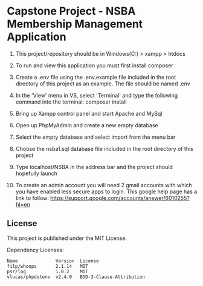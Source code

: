 # Capstone Project - NSBA Membership Management Application

1. This project/repository should be in Windows(C:) > xampp > htdocs

2. To run and view this application you must first install composer

3. Create a .env file using the .env.example file included in the root directory of this project as an example. The file should be named .env

4. In the 'View' menu in VS, select 'Terminal' and type the following command into the terminal: composer install

5. Bring up Xampp control panel and start Apache and MySql 

6. Open up PhpMyAdmin and create a new empty database

7. Select the empty database and select import from the menu bar 

8. Choose the nsba1.sql database file included in the root directory of this project

9. Type localhost/NSBA in the address bar and the project should hopefully launch

10. To create an admin account you will need 2 gmail accounts with which you have enabled less secure apps to login. This google help page has a link to follow: https://support.google.com/accounts/answer/6010255?hl=en


## License

This project is published under the MIT License.

Dependency Licenses:

```
Name              Version  License
filp/whoops       2.1.14   MIT
psr/log           1.0.2    MIT
vlucas/phpdotenv  v2.4.0   BSD-3-Clause-Attribution
```